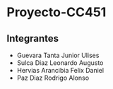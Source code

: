 # Proyecto-CC451

## Integrantes

- Guevara Tanta Junior Ulises
- Sulca Diaz Leonardo Augusto
- Hervias Arancibia Felix Daniel
- Paz Diaz Rodrigo Alonso
